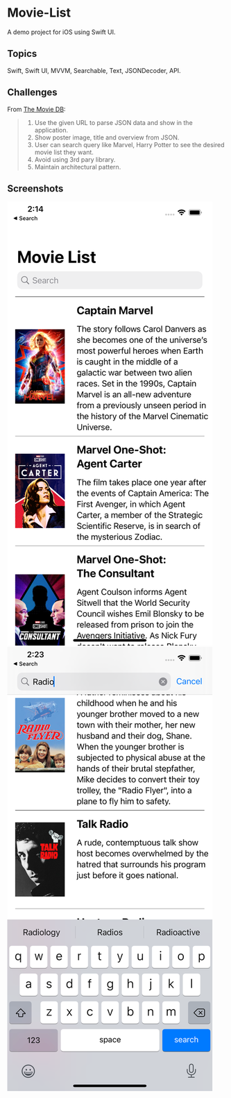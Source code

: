 # Movie-List
A demo project for iOS using Swift UI.

## Topics

Swift, Swift UI, MVVM, Searchable, Text, JSONDecoder, API.

## Challenges

From [The Movie DB](https://api.themoviedb.org/3/search/movie?api_key=38e61227f85671163c275f9bd95a8803&query=marvel):
>1. Use the given URL to parse JSON data and show in the
application.
>2. Show poster image, title and overview from JSON.
>3. User can search query like Marvel, Harry Potter to see the desired movie list they want.
>4. Avoid using 3rd pary library.
>5. Maintain architectural pattern.
>
## Screenshots

![screenshot1](ScreenShots/01.png)
![screenshot2](ScreenShots/02.png)
